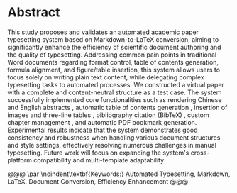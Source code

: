 # Abstract

This study proposes and validates an automated academic paper typesetting system based on Markdown-to-LaTeX conversion, aiming to significantly enhance the efficiency of scientific document authoring and the quality of typesetting. Addressing common pain points in traditional Word documents regarding format control, table of contents generation, formula alignment, and figure/table insertion, this system allows users to focus solely on writing plain text content, while delegating complex typesetting tasks to automated processes. We constructed a virtual paper with a complete and content-neutral structure as a test case. The system successfully implemented core functionalities such as rendering Chinese and English abstracts , automatic table of contents generation , insertion of images  and three-line tables , bibliography citation (BibTeX) , custom chapter management , and automatic PDF bookmark generation. Experimental results indicate that the system demonstrates good consistency and robustness when handling various document structures and style settings, effectively resolving numerous challenges in manual typesetting. Future work will focus on expanding the system's cross-platform compatibility and multi-template adaptability


@@@
\par
\noindent\textbf{Keywords:} Automated Typesetting, Markdown, LaTeX, Document Conversion, Efficiency Enhancement
@@@